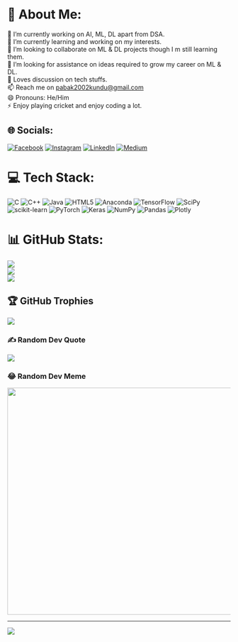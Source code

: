 # 💫 About Me:
🔭 I’m currently working on AI, ML, DL apart from DSA.<br>🌱 I’m currently learning and working on my interests.<br>👯 I’m looking to collaborate on ML & DL projects though I m still learning them.<br>🤔 I’m looking for assistance on ideas required to grow my career on ML & DL.<br>💬 Loves discussion on tech stuffs.<br>📫 Reach me on pabak2002kundu@gmail.com<br>😄 Pronouns: He/Him<br>⚡ Enjoy playing cricket and enjoy coding a lot.


## 🌐 Socials:
[![Facebook](https://img.shields.io/badge/Facebook-%231877F2.svg?logo=Facebook&logoColor=white)](https://www.facebook.com/profile.php?id=100071134944875) [![Instagram](https://img.shields.io/badge/Instagram-%23E4405F.svg?logo=Instagram&logoColor=white)](https://instagram.com/thik_chinte_prlm_na_toke) [![LinkedIn](https://img.shields.io/badge/LinkedIn-%230077B5.svg?logo=linkedin&logoColor=white)](https://www.linkedin.com/in/pabak-kundu-080a23216/) [![Medium](https://img.shields.io/badge/Medium-12100E?logo=medium&logoColor=white)](https://medium.com/@pabak2002kundu) 

# 💻 Tech Stack:
![C](https://img.shields.io/badge/c-%2300599C.svg?style=for-the-badge&logo=c&logoColor=white) ![C++](https://img.shields.io/badge/c++-%2300599C.svg?style=for-the-badge&logo=c%2B%2B&logoColor=white) ![Java](https://img.shields.io/badge/java-%23ED8B00.svg?style=for-the-badge&logo=java&logoColor=white) ![HTML5](https://img.shields.io/badge/html5-%23E34F26.svg?style=for-the-badge&logo=html5&logoColor=white) ![Anaconda](https://img.shields.io/badge/Anaconda-%2344A833.svg?style=for-the-badge&logo=anaconda&logoColor=white) ![TensorFlow](https://img.shields.io/badge/TensorFlow-%23FF6F00.svg?style=for-the-badge&logo=TensorFlow&logoColor=white) ![SciPy](https://img.shields.io/badge/SciPy-%230C55A5.svg?style=for-the-badge&logo=scipy&logoColor=%white) ![scikit-learn](https://img.shields.io/badge/scikit--learn-%23F7931E.svg?style=for-the-badge&logo=scikit-learn&logoColor=white) ![PyTorch](https://img.shields.io/badge/PyTorch-%23EE4C2C.svg?style=for-the-badge&logo=PyTorch&logoColor=white) ![Keras](https://img.shields.io/badge/Keras-%23D00000.svg?style=for-the-badge&logo=Keras&logoColor=white) ![NumPy](https://img.shields.io/badge/numpy-%23013243.svg?style=for-the-badge&logo=numpy&logoColor=white) ![Pandas](https://img.shields.io/badge/pandas-%23150458.svg?style=for-the-badge&logo=pandas&logoColor=white) ![Plotly](https://img.shields.io/badge/Plotly-%233F4F75.svg?style=for-the-badge&logo=plotly&logoColor=white)
# 📊 GitHub Stats:
![](https://github-readme-stats.vercel.app/api?username=pabak2002&theme=dark&hide_border=false&include_all_commits=false&count_private=false)<br/>
![](https://github-readme-streak-stats.herokuapp.com/?user=pabak2002&theme=dark&hide_border=false)<br/>
![](https://github-readme-stats.vercel.app/api/top-langs/?username=pabak2002&theme=dark&hide_border=false&include_all_commits=false&count_private=false&layout=compact)

## 🏆 GitHub Trophies
![](https://github-profile-trophy.vercel.app/?username=pabak2002&theme=radical&no-frame=false&no-bg=true&margin-w=4)

### ✍️ Random Dev Quote
![](https://quotes-github-readme.vercel.app/api?type=horizontal&theme=radical)

### 😂 Random Dev Meme
<img src="https://random-memer.herokuapp.com/" width="512px"/>

---
[![](https://visitcount.itsvg.in/api?id=pabak2002&icon=0&color=0)](https://visitcount.itsvg.in)

<!-- Proudly created with GPRM ( https://gprm.itsvg.in ) -->
